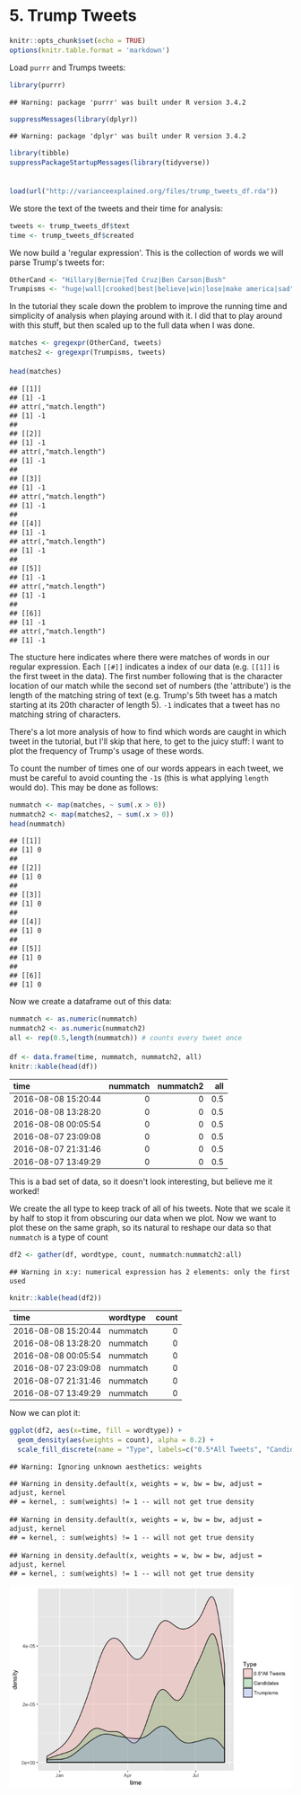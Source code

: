 # 5. Trump Tweets


```r
knitr::opts_chunk$set(echo = TRUE)
options(knitr.table.format = 'markdown')
```

Load `purrr` and Trumps tweets:


```r
library(purrr)
```

```
## Warning: package 'purrr' was built under R version 3.4.2
```

```r
suppressMessages(library(dplyr))
```

```
## Warning: package 'dplyr' was built under R version 3.4.2
```

```r
library(tibble)
suppressPackageStartupMessages(library(tidyverse))


load(url("http://varianceexplained.org/files/trump_tweets_df.rda"))
```

We store the text of the tweets and their time for analysis:


```r
tweets <- trump_tweets_df$text
time <- trump_tweets_df$created
```

We now build a 'regular expression'. This is the collection of words we will parse Trump's tweets for:


```r
OtherCand <- "Hillary|Bernie|Ted Cruz|Ben Carson|Bush"
Trumpisms <- "huge|wall|crooked|best|believe|win|lose|make america|sad"
```

In the tutorial they scale down the problem to improve the running time and simplicity of analysis when playing around with it. I did that to play around with this stuff, but then scaled up to the full data when I was done.


```r
matches <- gregexpr(OtherCand, tweets)
matches2 <- gregexpr(Trumpisms, tweets)

head(matches)
```

```
## [[1]]
## [1] -1
## attr(,"match.length")
## [1] -1
## 
## [[2]]
## [1] -1
## attr(,"match.length")
## [1] -1
## 
## [[3]]
## [1] -1
## attr(,"match.length")
## [1] -1
## 
## [[4]]
## [1] -1
## attr(,"match.length")
## [1] -1
## 
## [[5]]
## [1] -1
## attr(,"match.length")
## [1] -1
## 
## [[6]]
## [1] -1
## attr(,"match.length")
## [1] -1
```

The stucture here indicates where there were matches of words in our regular expression. Each `[[#]]` indicates a index of our data (e.g. `[[1]]` is the first tweet in the data). The first number following that is the character location of our match while the second set of numbers (the 'attribute') is the length of the matching string of text (e.g. Trump's 5th tweet has a match starting at its 20th character of length 5). `-1` indicates that a tweet has no matching string of characters.

There's a lot more analysis of how to find which words are caught in which tweet in the tutorial, but I'll skip that here, to get to the juicy stuff: I want to plot the frequency of Trump's usage of these words.

To count the number of times one of our words appears in each tweet, we must be careful to avoid counting the `-1`s (this is what applying `length` would do). This may be done as follows:


```r
nummatch <- map(matches, ~ sum(.x > 0))
nummatch2 <- map(matches2, ~ sum(.x > 0))
head(nummatch)
```

```
## [[1]]
## [1] 0
## 
## [[2]]
## [1] 0
## 
## [[3]]
## [1] 0
## 
## [[4]]
## [1] 0
## 
## [[5]]
## [1] 0
## 
## [[6]]
## [1] 0
```

Now we create a dataframe out of this data:


```r
nummatch <- as.numeric(nummatch)
nummatch2 <- as.numeric(nummatch2)
all <- rep(0.5,length(nummatch)) # counts every tweet once

df <- data.frame(time, nummatch, nummatch2, all)
knitr::kable(head(df))
```



|time                | nummatch| nummatch2| all|
|:-------------------|--------:|---------:|---:|
|2016-08-08 15:20:44 |        0|         0| 0.5|
|2016-08-08 13:28:20 |        0|         0| 0.5|
|2016-08-08 00:05:54 |        0|         0| 0.5|
|2016-08-07 23:09:08 |        0|         0| 0.5|
|2016-08-07 21:31:46 |        0|         0| 0.5|
|2016-08-07 13:49:29 |        0|         0| 0.5|

This is a bad set of data, so it doesn't look interesting, but believe me it worked!

We create the all type to keep track of all of his tweets. Note that we scale it by half to stop it from obscuring our data when we plot. Now we want to plot these on the same graph, so its natural to reshape our data so that `nummatch` is a type of count


```r
df2 <- gather(df, wordtype, count, nummatch:nummatch2:all)
```

```
## Warning in x:y: numerical expression has 2 elements: only the first used
```

```r
knitr::kable(head(df2))
```



|time                |wordtype | count|
|:-------------------|:--------|-----:|
|2016-08-08 15:20:44 |nummatch |     0|
|2016-08-08 13:28:20 |nummatch |     0|
|2016-08-08 00:05:54 |nummatch |     0|
|2016-08-07 23:09:08 |nummatch |     0|
|2016-08-07 21:31:46 |nummatch |     0|
|2016-08-07 13:49:29 |nummatch |     0|

Now we can plot it:


```r
ggplot(df2, aes(x=time, fill = wordtype)) + 
  geom_density(aes(weights = count), alpha = 0.2) +
  scale_fill_discrete(name = "Type", labels=c("0.5*All Tweets", "Candidates","Trumpisms"))
```

```
## Warning: Ignoring unknown aesthetics: weights
```

```
## Warning in density.default(x, weights = w, bw = bw, adjust = adjust, kernel
## = kernel, : sum(weights) != 1 -- will not get true density

## Warning in density.default(x, weights = w, bw = bw, adjust = adjust, kernel
## = kernel, : sum(weights) != 1 -- will not get true density

## Warning in density.default(x, weights = w, bw = bw, adjust = adjust, kernel
## = kernel, : sum(weights) != 1 -- will not get true density
```

![](LittleBird_files/figure-html/unnamed-chunk-8-1.png)<!-- -->





